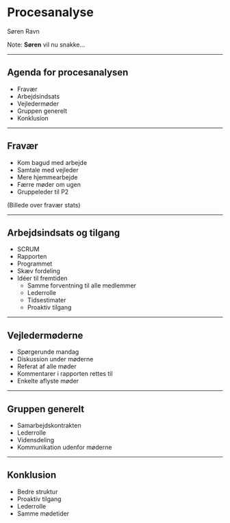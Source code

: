 <!-- .element: data-background-video="images/animations/particle.mov" data-background-video-loop="true" data-background-video-muted="true" -->
<br>

# Procesanalyse

Søren Ravn

Note:
**Søren** vil nu snakke...

--------------------------------------------------------------------------------

## Agenda for procesanalysen

- Fravær
- Arbejdsindsats
- Vejledermøder
- Gruppen generelt
- Konklusion

--------------------------------------------------------------------------------

## Fravær

- Kom bagud med arbejde
- Samtale med vejleder
- Mere hjemmearbejde
- Færre møder om ugen
- Gruppeleder til P2

(Billede over fravær stats)

--------------------------------------------------------------------------------

## Arbejdsindsats og tilgang

- SCRUM
- Rapporten
- Programmet
- Skæv fordeling
- Idéer til fremtiden
  - Samme forventning til alle medlemmer
  - Lederrolle
  - Tidsestimater
  - Proaktiv tilgang

--------------------------------------------------------------------------------

## Vejledermøderne

- Spørgerunde mandag
- Diskussion under møderne
- Referat af alle møder
- Kommentarer i rapporten rettes til
- Enkelte aflyste møder

--------------------------------------------------------------------------------

## Gruppen generelt

- Samarbejdskontrakten
- Lederrolle
- Vidensdeling
- Kommunikation udenfor møderne

--------------------------------------------------------------------------------

## Konklusion
- Bedre struktur
- Proaktiv tilgang
- Lederrolle 
- Samme mødetider
